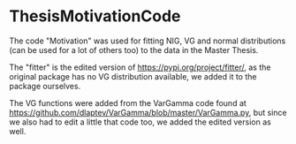 # ThesisMotivationCode

The code "Motivation" was used for fitting NIG, VG and normal distributions (can be used for a lot of others too) to the data in the Master Thesis.

The "fitter" is the edited version of https://pypi.org/project/fitter/, as the original package has no VG distribution available, 
we added it to the package ourselves.

The VG functions were added from the VarGamma code found at https://github.com/dlaptev/VarGamma/blob/master/VarGamma.py, but since we also had to
edit a little that code too, we added the edited version as well.

